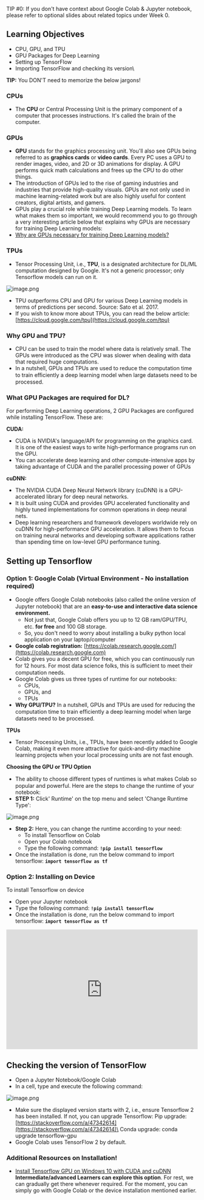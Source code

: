 TIP #0: If you don't have context about Google Colab & Jupyter notebook, please refer to optional slides about related topics under Week 0.

## Learning Objectives

* CPU, GPU, and TPU
* GPU Packages for Deep Learning
* Setting up TensorFlow
* Importing TensorFlow and checking its version\


**TIP:** You DON'T need to memorize the below jargons!

### CPUs

* The **CPU** or Central Processing Unit is the primary component of a computer that processes instructions. It's called the brain of the computer.

### GPUs

* **GPU** stands for the graphics processing unit. You'll also see GPUs being referred to as **graphics cards** or **video cards**. Every PC uses a GPU to render images, video, and 2D or 3D animations for display. A GPU performs quick math calculations and frees up the CPU to do other things.
* The introduction of GPUs led to the rise of gaming industries and industries that provide high-quality visuals. GPUs are not only used in machine learning-related work but are also highly useful for content creators, digital artists, and gamers.
* GPUs play a crucial role while training Deep Learning models. To learn what makes them so important, we would recommend you to go through a very interesting article below that explains why GPUs are necessary for training Deep Learning models:
* [Why are GPUs necessary for training Deep Learning models?](https://www.analyticsvidhya.com/blog/2017/05/gpus-necessary-for-deep-learning/)

### TPUs

* Tensor Processing Unit, i.e., **TPU**, is a designated architecture for DL/ML computation designed by Google. It's not a generic processor; only Tensorflow models can run on it.







![image.png](https://dphi-live.s3.amazonaws.com/media_uploads/image_243a7ce7dd614c6daa7cb2d6d31d27e9.png)







* TPU outperforms CPU and GPU for various Deep Learning models in terms of predictions per second. Source: Sato et al. 2017.
* If you wish to know more about TPUs, you can read the below article: [https://cloud.google.com/tpu](https://cloud.google.com/tpu)

### Why GPU and TPU?

* CPU can be used to train the model where data is relatively small. The GPUs were introduced as the CPU was slower when dealing with data that required huge computations.
* In a nutshell, GPUs and TPUs are used to reduce the computation time to train eﬃciently a deep learning model when large datasets need to be processed.

### What GPU Packages are required for DL?

For performing Deep Learning operations, 2 GPU Packages are configured while installing TensorFlow. These are:

**CUDA:**

* CUDA is NVIDIA's language/API for programming on the graphics card. It is one of the easiest ways to write high-performance programs run on the GPU.
* You can accelerate deep learning and other compute-intensive apps by taking advantage of CUDA and the parallel processing power of GPUs

**cuDNN:**&#x20;

* The NVIDIA CUDA Deep Neural Network library (cuDNN) is a GPU-accelerated library for deep neural networks.
* It is built using CUDA and provides GPU accelerated functionality and highly tuned implementations for common operations in deep neural nets.
* Deep learning researchers and framework developers worldwide rely on cuDNN for high-performance GPU acceleration. It allows them to focus on training neural networks and developing software applications rather than spending time on low-level GPU performance tuning.

## Setting up Tensorflow

### Option 1: Google Colab (Virtual Environment - No installation required)

* Google oﬀers Google Colab notebooks (also called the online version of Jupyter notebook) that are an **easy-to-use and interactive data science environment.**
  * Not just that, Google Colab oﬀers you up to 12 GB ram/GPU/TPU, etc. **for free** and 100 GB storage.
  * So, you don't need to worry about installing a bulky python local application on your laptop/computer
* **Google colab registration:** [https://colab.research.google.com/](https://colab.research.google.com)
* Colab gives you a decent GPU for free, which you can continuously run for 12 hours. For most data science folks, this is suﬃcient to meet their computation needs.
* Google Colab gives us three types of runtime for our notebooks:
  * CPUs,
  * GPUs, and
  * TPUs
* **Why GPU/TPU?** In a nutshell, GPUs and TPUs are used for reducing the computation time to train eﬃciently a deep learning model when large datasets need to be processed.

**TPUs**

* Tensor Processing Units, i.e., TPUs, have been recently added to Google Colab, making it even more attractive for quick-and-dirty machine learning projects when your local processing units are not fast enough.

**Choosing the GPU or TPU Option**

* The ability to choose diﬀerent types of runtimes is what makes Colab so popular and powerful. Here are the steps to change the runtime of your notebook:
* **STEP 1:** Click' Runtime' on the top menu and select 'Change Runtime Type':












![image.png](https://dphi-live.s3.amazonaws.com/media_uploads/image_bd3f6ddb7aae4ae88b07631f72052720.png)













* **Step 2:** Here, you can change the runtime according to your need:
  * To install Tensorflow on Colab
  * Open your Colab notebook
  * Type the following command: **`!pip install tensorflow`**
* Once the installation is done, run the below command to import tensorflow: **`import tensorflow as tf`**

### Option 2: Installing on Device

To install Tensorflow on device

* Open your Jupyter notebook
* Type the following command: **`!pip install tensorflow`**
* Once the installation is done, run the below command to import tensorflow: **`import tensorflow as tf`**














<iframe width="100%" height="315" src="https://youtube.com/embed/VC-EliTgMEM" title="YouTube video player" frameborder="0" allow="accelerometer; autoplay; clipboard-write; encrypted-media; gyroscope; picture-in-picture" allowfullscreen></iframe>















## Checking the version of TensorFlow

* Open a Jupyter Notebook/Google Colab
* In a cell, type and execute the following command:








![image.png](https://dphi-live.s3.amazonaws.com/media_uploads/image_3f37a8a4107c49709d8850e77d8768ca.png)








* Make sure the displayed version starts with 2, i.e., ensure Tensorflow 2 has been installed. If not, you can upgrade Tensorflow: Pip upgrade: [https://stackoverflow.com/a/47342614](https://stackoverflow.com/a/47342614)\
  Conda upgrade: conda upgrade tensorflow-gpu
* Google Colab uses TensorFlow 2 by default.

### Additional Resources on Installation!

* [Install Tensorflow GPU on Windows 10 with CUDA and cuDNN](https://www.youtube.com/watch?v=xQVOaTUm9lM)\
  **Intermediate/advanced Learners can explore this option**. For rest, we can gradually get there whenever required. For the moment, you can simply go with Google Colab or the device installation mentioned earlier.
